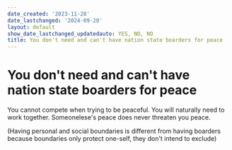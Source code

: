 ```yaml
---
date_created: '2023-11-28'
date_lastchanged: '2024-09-20'
layout: default
show_date_lastchanged_updatedauto: YES, NO, NO
title: You don't need and can't have nation state boarders for peace
---
```

# You don't need and can't have nation state boarders for peace

You cannot compete when trying to be peaceful. You will naturally need to work together. Someonelese's peace does never threaten you peace. 

(Having personal and social boundaries is different from having boarders because boundaries only protect one-self, they don't intend to exclude)